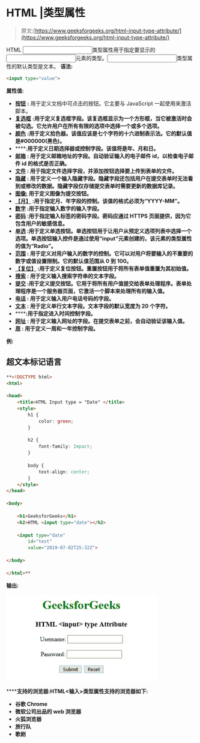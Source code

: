 # HTML |类型属性

> 原文:[https://www.geeksforgeeks.org/html-input-type-attribute/](https://www.geeksforgeeks.org/html-input-type-attribute/)

HTML <input>类型属性用于指定要显示的<input>元素的类型。<input>类型属性的默认类型是文本。
**语法:**

```html
<input type="value">
```

**属性值:**

*   [**按钮**](https://www.geeksforgeeks.org/html-input-type-button/) **:** 用于定义文档中可点击的按钮。它主要与 JavaScript 一起使用来激活脚本。
*   [**复选框**](https://www.geeksforgeeks.org/html-input-typecheckbox/) **:用于定义复选框字段。该复选框显示为一个方形框，当它被激活时会被勾选。它允许用户在所有有限的选项中选择一个或多个选项。**
*   [**颜色**](https://www.geeksforgeeks.org/html-input-typecolor/) **:用于定义拾色器。该值应该是七个字符的十六进制表示法。它的默认值是#000000(黑色)。**
*   [](https://www.geeksforgeeks.org/html-input-typedate/)****:**用于定义日期选择器或控制字段。该值将是年、月和日。**
*   **[**邮箱**](https://www.geeksforgeeks.org/html-input-typeemail/) **:** 用于定义邮箱地址的字段。自动验证输入的电子邮件 id，以检查电子邮件 id 的格式是否正确。**
*   **[**文件**](https://www.geeksforgeeks.org/html-input-typefile/) **:** 用于指定文件选择字段，并添加按钮选择要上传到表单的文件。**
*   **[**隐藏**](https://www.geeksforgeeks.org/html-input-typehidden/) **:** 用于定义一个输入隐藏字段。隐藏字段还包括用户在提交表单时无法看到或修改的数据。隐藏字段仅存储提交表单时需要更新的数据库记录。**
*   **[**图像:**](https://www.geeksforgeeks.org/html-input-typeimage/) 用于定义图像为提交按钮。**
*   **[**【月】**](https://www.geeksforgeeks.org/html-input-typemonth/) **:用于指定月、年字段的控制。该值的格式必须为“YYYY-MM”。****
*   **[**数字**](https://www.geeksforgeeks.org/html-input-typenumber/) **:用于指定输入数字的输入字段。****
*   **[**密码**](https://www.geeksforgeeks.org/html-input-typepassword/) **:用于指定输入标签的密码字段。密码应通过 HTTPS 页面提供，因为它包含用户的敏感信息。****
*   **[**单选**](https://www.geeksforgeeks.org/html-input-typeradio/) **:用于定义单选按钮。单选按钮用于让用户从预定义选项列表中选择一个选项。单选按钮输入控件是通过使用“input”元素创建的，该元素的类型属性的值为“Radio”。****
*   **[**范围**](https://www.geeksforgeeks.org/html-input-typerange/) **:** 用于定义对用户输入的数字的控制。它可以对用户将要输入的不重要的数字或值设置限制。它的默认值范围从 0 到 100。**
*   **[**【复位】**](https://www.geeksforgeeks.org/html-input-typereset/) **:用于定义复位按钮。重置按钮用于将所有表单值重置为其初始值。****
*   **[**搜索**](https://www.geeksforgeeks.org/html-input-typesearch/) **:** 用于定义输入搜索字符串的文本字段。**
*   **[**提交**](https://www.geeksforgeeks.org/html-input-typesubmit/) **:用于定义提交按钮。它用于将所有用户值提交给表单处理程序。表单处理程序是一个服务器页面，它激活一个脚本来处理所有的输入值。****
*   **[**电话**](https://www.geeksforgeeks.org/html-input-typetel/) **:** 用于定义输入用户电话号码的字段。**
*   **[**文本**](https://www.geeksforgeeks.org/html-input-typetext/) **:** 用于定义单行文本字段。文本字段的默认宽度为 20 个字符。**
*   **[](https://www.geeksforgeeks.org/html-input-typetime/)****:**用于指定进入时间控制字段。****
*   ****[**网址**](https://www.geeksforgeeks.org/html-input-typeurl/) **:** 用于定义输入网址的字段。在提交表单之前，会自动验证该输入值。****
*   ****[**周**](https://www.geeksforgeeks.org/html-input-typeweek/) **:** 用于定义一周和一年控制字段。****

******例:****** 

## ****超文本标记语言****

```html
**<!DOCTYPE html>
<html>

<head>
    <title>HTML Input type = "Date" </title>
    <style>
        h1 {
            color: green;
        }

        h2 {
            font-family: Impact;
        }

        body {
            text-align: center;
        }
    </style>
</head>

<body>

    <h1>GeeksforGeeks</h1>
    <h2>HTML <input type="date"></h2>

    <input type="date"
        id="test"
        value="2019-07-02T25:32Z">

</body>

</html>**
```

******输出:****** 

****![](img/2927e50ab754abd5087945279607a337.png)****

******支持的浏览器:**HTML<输入>类型属性支持的浏览器如下:**** 

*   ****谷歌 Chrome****
*   ****微软公司出品的 web 浏览器****
*   ****火狐浏览器****
*   ****旅行队****
*   ****歌剧****
